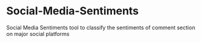 # Social-Media-Sentiments
Social Media Sentiments tool to classify the sentiments of comment section on major social platforms
